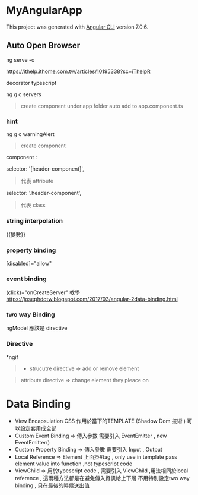 # MyAngularApp

This project was generated with [Angular CLI](https://github.com/angular/angular-cli) version 7.0.6.

## Auto Open Browser

ng serve -o

https://ithelp.ithome.com.tw/articles/10195338?sc=iThelpR

decorator typescript

ng g c servers

> create component under app folder
> auto add to app.component.ts

### hint

ng g c warningAlert

> create component

component :

selector: '[header-component]',

> 代表 attribute <div header-component> </div>

selector: '.header-component',

> 代表 class

### string interpolation

{{變數}}

### property binding

[disabled]="allow"

### event binding

(click)="onCreateServer"
教學
https://josephdotw.blogspot.com/2017/03/angular-2data-binding.html

### two way Binding

ngModel 應該是 directive

### Directive

\*ngif

> - strucutre directive => add or remove element

> attribute directive => change element they pleace on

# Data Binding
* View Encapsulation CSS 作用於當下的TEMPLATE (Shadow Dom 技術 )  可以設定套用成全部
* Custom Event Binding => 傳入參數 需要引入 EventEmitter , new EventEmitter<Recipe>()
* Custom Property Binding => 傳入參數 需要引入 Input , Output 
* Local Reference => Element 上面掛#tag , only use in template pass element value into function ,not typescript code
* ViewChild => 用於typescript code , 需要引入 ViewChild ,用法相同於local reference , 這兩種方法都是在避免傳入資訊給上下層 不用特別設定two way binding , 只在最後的時候送出值
  
